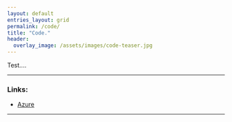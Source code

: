 ```yaml
---
layout: default
entries_layout: grid
permalink: /code/
title: "Code."
header:
  overlay_image: /assets/images/code-teaser.jpg
---
```


Test....

---

### Links:

- [Azure](https://azure.com/)

---
